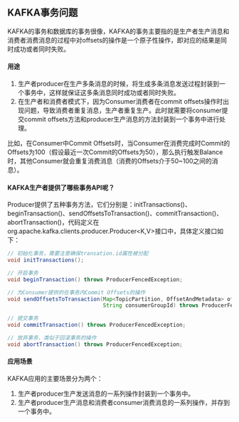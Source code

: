 ## KAFKA事务问题

KAFKA的事务和数据库的事务很像，KAFKA的事务主要指的是生产者生产消息和消费者消费消息的过程中对offsets的操作是一个原子性操作，即对应的结果是同时成功或者同时失败。

#### 用途

1. 生产者producer在生产多条消息的时候，将生成多条消息发送过程封装到一个事务中，这样就保证这多条消息同时成功或者同时失败。
2. 在生产者和消费者模式下，因为Consumer消费者在commit offsets操作时出现问题，导致消费者重复消息，生产者重复生产。此时就需要将consumer提交commit offsets方法和producer生产消息的方法封装到一个事务中进行处理。

比如，在Consumer中Commit Offsets时，当Consumer在消费完成时Commit的Offsets为100（假设最近一次Commit的Offsets为50），那么执行触发Balance时，其他Consumer就会重复消费消息（消费的Offsets介于50~100之间的消息）。

#### KAFKA生产者提供了哪些事务API呢？

Producer提供了五种事务方法，它们分别是：initTransactions()、beginTransaction()、sendOffsetsToTransaction()、commitTransaction()、abortTransaction()，代码定义在org.apache.kafka.clients.producer.Producer<K,V>接口中，具体定义接口如下：

```java
// 初始化事务，需要注意确保transation.id属性被分配
void initTransactions();

// 开启事务
void beginTransaction() throws ProducerFencedException;

// 为Consumer提供的在事务内Commit Offsets的操作
void sendOffsetsToTransaction(Map<TopicPartition, OffsetAndMetadata> offsets,
                              String consumerGroupId) throws ProducerFencedException;

// 提交事务
void commitTransaction() throws ProducerFencedException;

// 放弃事务，类似于回滚事务的操作
void abortTransaction() throws ProducerFencedException;
```

#### 应用场景

KAFKA应用的主要场景分为两个：

1. 生产者producer生产发送消息的一系列操作封装到一个事务中。
2. 生产者producer生产消息和消费者consumer消费消息的一系列操作，并存到一个事务中。